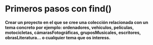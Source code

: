 # Primeros pasos con find()
####  Crear un proyecto en el que se cree una colección relacionada con un tema concreto por ejemplo: ordenadores, vehículos, películas, motocicletas, cámarasFotográficas, gruposMusicales, escritores, obrasLiteratura... o cualquier tema que os interess.
